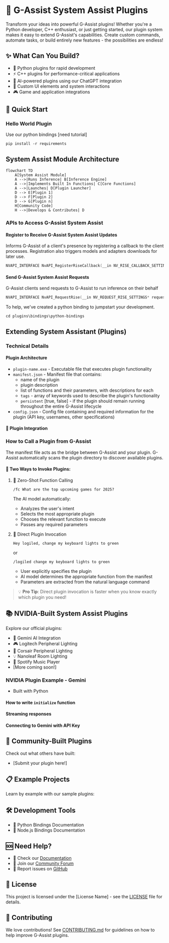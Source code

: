 # 🚀 G-Assist System Assist Plugins

Transform your ideas into powerful G-Assist plugins! Whether you're a Python developer, C++ enthusiast, or just getting started, our plugin system makes it easy to extend G-Assist's capabilities. Create custom commands, automate tasks, or build entirely new features - the possibilities are endless!

## ✨ What Can You Build?
- 🐍 Python plugins for rapid development
- ⚡ C++ plugins for performance-critical applications
- 🤖 AI-powered plugins using our ChatGPT integration
- 🔌 Custom UI elements and system interactions
- 🎮 Game and application integrations

## 🚀 Quick Start

### Hello World Plugin
Use our python bindings
[need tutorial]

`pip install -r requirements`

## System Assist Module Architecture

```mermaid
flowchart TD
    A[System Assist Module]
    A -->|Runs Inference| B[Inference Engine]
    A -->|Implements Built In Functions| C[Core Functions]
    A -->|Launches| D[Plugin Launcher]
    D --> E[Plugin 1]
    D --> F[Plugin 2]
    D --> G[Plugin n]
    H[Community Code]
    H -->|Develops & Contributes| D
```

### APIs to Access G-Assist System Assist
#### Register to Receive G-Assist System Assist Updates
 Informs G-Assist of a client's presence by registering a callback to the client processes. Registration also triggers models and adapters downloads for later use.
``` C++
NVAPI_INTERFACE NvAPI_RegisterRiseCallback(__in NV_RISE_CALLBACK_SETTINGS* pCallbackSettings)
```
#### Send G-Assist System Assist Requests
G-Assist clients send requests to G-Assist to run inference on their behalf

``` C++
NVAPI_INTERFACE NvAPI_RequestRise(__in NV_REQUEST_RISE_SETTINGS* requestContent)
```

To help, we've created a python binding to jumpstart your development. 
```
cd plugins\bindings\python-bindings
```
## Extending System Assistant (Plugins)
### Technical Details
#### Plugin Architecture
- `plugin-name.exe` - Executable file that executes plugin functionality
- `manifest.json` - Manifest file that contains: 
    - name of the plugin
    - plugin description
    - list of functions and their parameters, with descriptions for each
    - `tags` - array of keywords used to describe the plugin's functionality
    - `persistent` [true, false] - if the plugin should remain running throughout the entire G-Assist lifecycle 
- `config.json` - Config file containing and required information for the plugin (API key, usernames, other specifications)

#### 🔌 Plugin Integration
### How to Call a Plugin from G-Assist

The manifest file acts as the bridge between G-Assist and your plugin. G-Assist automatically scans the plugin directory to discover available plugins.

#### 🎯 Two Ways to Invoke Plugins:

1. 🤖 Zero-Shot Function Calling
    ```
    /fc What are the top upcoming games for 2025?
    ```
    The AI model automatically:
    - Analyzes the user's intent
    - Selects the most appropriate plugin
    - Chooses the relevant function to execute
    - Passes any required parameters

2. 📢 Direct Plugin Invocation
    ```
    Hey logiled, change my keyboard lights to green
    ```
    or
    ```
    /logiled change my keyboard lights to green
    ```
    - User explicitly specifies the plugin
    - AI model determines the appropriate function from the manifest
    - Parameters are extracted from the natural language command

> 💡 **Pro Tip**: Direct plugin invocation is faster when you know exactly which plugin you need!

## 📚 NVIDIA-Built System Assist Plugins
Explore our official plugins:
- 🤖 Gemini AI Integration
- 🎮 Logitech Peripheral Lighting
- 🎥 Corsair Peripheral Lighting
- 💡 Nanoleaf Room Lighting 
- 🎵 Spotify Music Player
- [More coming soon!]

### NVIDIA Plugin Example - Gemini
- Built with Python

#### How to write `initialize` function 
#### Streaming responses
#### Connecting to Gemini with API Key 

## 🌟 Community-Built Plugins
Check out what others have built:
- [Submit your plugin here!]

## 📋 Example Projects
Learn by example with our sample plugins:

## 🛠️ Development Tools
- 🐍 Python Bindings Documentation
- 📗 Node.js Bindings Documentation

## 🆘 Need Help?
- 📖 Check our [Documentation](link-to-docs)
- 💬 Join our [Community Forum](link-to-forum)
- 🐛 Report issues on [GitHub](link-to-github)

## 📄 License
This project is licensed under the [License Name] - see the [LICENSE](LICENSE) file for details.

## 🙏 Contributing
We love contributions! See [CONTRIBUTING.md](CONTRIBUTING.md) for guidelines on how to help improve G-Assist plugins.